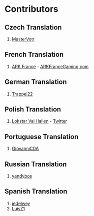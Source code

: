 # Contributors

## Czech Translation
1) [MasterVotr](https://github.com/MasterVotr)

## French Translation
1) [ARK France](https://github.com/arkfrance) - [ARKFranceGaming.com](http://arkfrancegaming.com)

## German Translation
1) [Trappel22](https://github.com/Trappel22)

## Polish Translation
1) [Lokstar Val Hallen](https://github.com/LokstarValHallen) - [Twitter](https://twitter.com/LokstarVHallen)

## Portuguese Translation
1) [GiovanniCDA](https://github.com/GiovanniCDA)

## Russian Translation
1) [yandybos](https://github.com/yandybos)

## Spanish Translation
1) [jedelwey](https://github.com/jedelwey)
2) [LuisZ1](https://github.com/LuisZ1)
